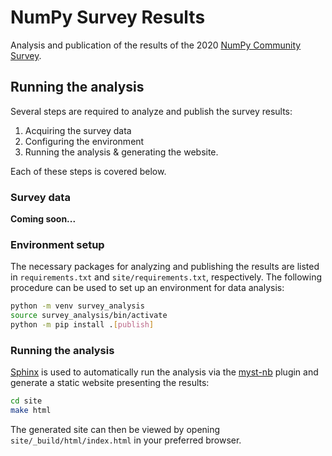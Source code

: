 # NumPy Survey Results

Analysis and publication of the results of the 2020
[NumPy Community Survey][survey_repo].

[survey_repo]: https://github.com/numpy/numpy-surveys

## Running the analysis

Several steps are required to analyze and publish the survey results:

 1. Acquiring the survey data
 2. Configuring the environment
 3. Running the analysis & generating the website.

Each of these steps is covered below.

### Survey data

**Coming soon...**

### Environment setup

The necessary packages for analyzing and publishing the results are listed in
`requirements.txt` and `site/requirements.txt`, respectively.
The following procedure can be used to set up an environment for data
analysis:

```bash
python -m venv survey_analysis
source survey_analysis/bin/activate
python -m pip install .[publish]
```

### Running the analysis

[Sphinx](https://www.sphinx-doc.org/en/master/) is used to automatically run
the analysis via the [myst-nb](https://myst-nb.readthedocs.io/en/latest/)
plugin and generate a static website presenting the results:

```bash
cd site
make html
```

The generated site can then be viewed by opening `site/_build/html/index.html`
in your preferred browser.
